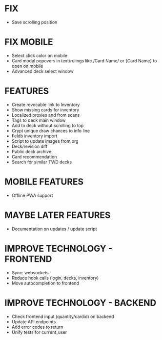 # FIX
* Save scrolling position

# FIX MOBILE
* Select click color on mobile
* Card modal popovers in text/rulings like /Card Name/ or {Card Name} to open on mobile
* Advanced deck select window

# FEATURES
* Create revocable link to Inventory
* Show missing cards for inventory
* Localized proxies and from scans
* Tags to deck main window
* Add to deck without scrolling to top
* Crypt unique draw chances to info line
* Feldb inventory import
* Script to update images from org
* Deck/revision diff
* Public deck archive
* Card recommendation
* Search for similar TWD decks

# MOBILE FEATURES
* Offline PWA support

# MAYBE LATER FEATURES
* Documentation on updates / update script

# IMPROVE TECHNOLOGY - FRONTEND
* Sync: websockets
* Reduce hook calls (login, decks, inventory)
* Move autocompletion to frontend

# IMPROVE TECHNOLOGY - BACKEND
* Check frontend input (quantity/cardid) on backend
* Update API endpoints
* Add error codes to return
* Unify tests for current_user
